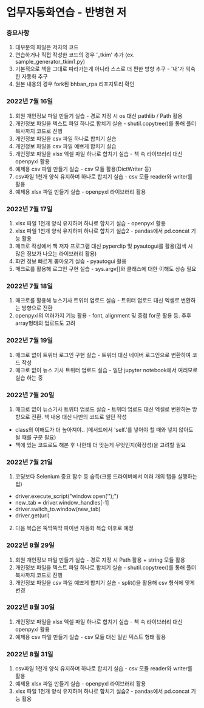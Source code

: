 # 업무자동화연습 - 반병현 저
### 중요사항
1. 대부분의 파일은 저자의 코드
2. 연습하거나 직접 작성한 코드의 경우 '_tkim' 추가 (ex. sample_generator_tkim1.py)
3. 기본적으로 책을 그대로 따라가는게 아니라 스스로 더 편한 방향 추구 - '내'가 익숙한 자동화 추구
4. 원본 내용의 경우 fork된 bhban_rpa 리포지토리 확인

### 2022년 7월 16일
1. 회원 개인정보 파일 만들기 실습 - 경로 지정 시 os 대신 pathlib / Path 활용
2. 개인정보 파일을 텍스트 파일 하나로 합치기 실습 - shutil.copytree()를 통해 폴더 복사까지 코드로 진행
3. 개인정보 파일을 csv 파일 하나로 합치기 실습
4. 개인정보 파일을 csv 파일 예쁘게 합치기 실습
5. 개인정보 파일을 xlsx 엑셀 파일 하나로 합치기 실습 - 책 속 라이브러리 대신 openpyxl 활용
6. 예제용 csv 파일 만들기 실습 - csv 모듈 활용(DictWriter 등)
7. csv파일 1천개 양식 유지하며 하나로 합치기 실습 - csv 모듈 reader와 writer를 활용
8. 예제용 xlsx 파일 만들기 실습 - openpyxl 라이브러리 활용

### 2022년 7월 17일
1. xlsx 파일 1천개 양식 유지하며 하나로 합치기 실습 - openpyxl 활용
2. xlsx 파일 1천개 양식 유지하며 하나로 합치기 실습2 - pandas에서 pd.concat 기능 활용
3. 매크로 작성에서 책 저자 프로그램 대신 pyperclip 및 pyautogui를 활용(검색 시 많은 정보가 나오는 라이브러리 활용)
4. 화면 정보 빠르게 뽑아오기 실습 - pyautogui 활용
5. 매크로를 활용해 로그인 구현 실습 - sys.argv[]와 클래스에 대한 이해도 상승 필요

### 2022년 7월 18일
1. 매크로를 활용해 뉴스기사 트위터 업로드 실습 - 트위터 업로드 대신 엑셀로 변환하는 방향으로 전환
2. openpyxl의 여러가지 기능 활용 - font, alignment 및 중첩 for문 활용 등. 추후 array형태의 업로드도 고려

### 2022년 7월 19일
1. 매크로 없이 트위터 로그인 구현 실습 - 트위터 대신 네이버 로그인으로 변환하여 코드 작성
2. 매크로 없이 뉴스 기사 트위터 업로드 실습 - 일단 jupyter notebook에서 여러모로 실습 하는 중

### 2022년 7월 20일
1. 매크로 없이 뉴스기사 트위터 업로드 실습 - 트위터 업로드 대신 엑셀로 변환하는 방향으로 전환. 책 내용 대신 나만의 코드로 일단 작성
  - class의 이해도가 더 높아져야.. (메서드에서 'self.'를 넣어야 할 때와 넣지 않아도 될 때를 구분 필요)
  - 책에 있는 코드로도 해본 후 나한테 더 맞는게 무엇인지(확장성)을 고려할 필요

### 2022년 7월 21일
1. 코딩보다 Selenium 중요 함수 등 습득(크롬 드라이버에서 여러 개의 탭을 실행하는 법)
  - driver.execute_script("window.open('');")
  - new_tab = driver.window_handles[-1]
  - driver.switch_to.window(new_tab)
  - driver.get(url)
2. 다음 복습은 뚝딱뚝딱 파이썬 자동화 복습 이후로 예정

### 2022년 8월 29일
1. 회원 개인정보 파일 만들기 실습 - 경로 지정 시 Path 활용 + string 모듈 활용
2. 개인정보 파일을 텍스트 파일 하나로 합치기 실습 - shutil.copytree()를 통해 폴더 복사까지 코드로 진행
3. 개인정보 파일을 csv 파일 예쁘게 합치기 실습 - split()을 활용해 csv 형식에 맞게 변경

### 2022년 8월 30일
1. 개인정보 파일을 xlsx 엑셀 파일 하나로 합치기 실습 - 책 속 라이브러리 대신 openpyxl 활용
2. 예제용 csv 파일 만들기 실습 - csv 모듈 대신 일반 텍스트 형태 활용

### 2022년 8월 31일
1. csv파일 1천개 양식 유지하며 하나로 합치기 실습 - csv 모듈 reader와 writer를 활용
2. 예제용 xlsx 파일 만들기 실습 - openpyxl 라이브러리 활용
3. xlsx 파일 1천개 양식 유지하며 하나로 합치기 실습2 - pandas에서 pd.concat 기능 활용